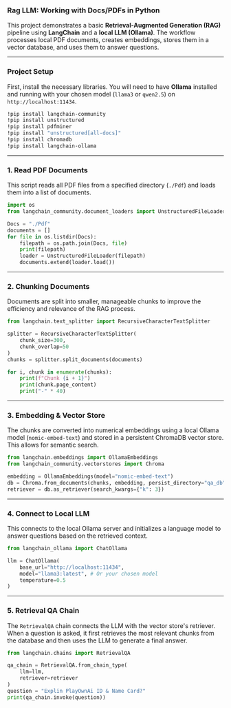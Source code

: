 ### Rag LLM: Working with Docs/PDFs in Python

This project demonstrates a basic **Retrieval-Augmented Generation (RAG)** pipeline using **LangChain** and a **local LLM (Ollama)**. The workflow processes local PDF documents, creates embeddings, stores them in a vector database, and uses them to answer questions.

-----

### **Project Setup**

First, install the necessary libraries. You will need to have **Ollama** installed and running with your chosen model (`llama3` or `qwen2.5`) on `http://localhost:11434`.

```bash
!pip install langchain-community
!pip install unstructured
!pip install pdfminer
!pip install "unstructured[all-docs]"
!pip install chromadb
!pip install langchain-ollama
```

-----

### **1. Read PDF Documents**

This script reads all PDF files from a specified directory (`./Pdf`) and loads them into a list of documents.

```python
import os
from langchain_community.document_loaders import UnstructuredFileLoader

Docs = "./Pdf"
documents = []
for file in os.listdir(Docs):
    filepath = os.path.join(Docs, file)
    print(filepath)
    loader = UnstructuredFileLoader(filepath)
    documents.extend(loader.load())
```

-----

### **2. Chunking Documents**

Documents are split into smaller, manageable chunks to improve the efficiency and relevance of the RAG process.

```python
from langchain.text_splitter import RecursiveCharacterTextSplitter

splitter = RecursiveCharacterTextSplitter(
    chunk_size=300,
    chunk_overlap=50
)
chunks = splitter.split_documents(documents)

for i, chunk in enumerate(chunks):
    print(f"Chunk {i + 1}")
    print(chunk.page_content)
    print("-" * 40)
```

-----

### **3. Embedding & Vector Store**

The chunks are converted into numerical embeddings using a local Ollama model (`nomic-embed-text`) and stored in a persistent ChromaDB vector store. This allows for semantic search.

```python
from langchain.embeddings import OllamaEmbeddings
from langchain_community.vectorstores import Chroma

embedding = OllamaEmbeddings(model="nomic-embed-text")
db = Chroma.from_documents(chunks, embedding, persist_directory="qa_db")
retriever = db.as_retriever(search_kwargs={"k": 3})
```

-----

### **4. Connect to Local LLM**

This connects to the local Ollama server and initializes a language model to answer questions based on the retrieved context.

```python
from langchain_ollama import ChatOllama

llm = ChatOllama(
    base_url="http://localhost:11434",
    model="llama3:latest", # Or your chosen model
    temperature=0.5
)
```

-----

### **5. Retrieval QA Chain**

The `RetrievalQA` chain connects the LLM with the vector store's retriever. When a question is asked, it first retrieves the most relevant chunks from the database and then uses the LLM to generate a final answer.

```python
from langchain.chains import RetrievalQA

qa_chain = RetrievalQA.from_chain_type(
    llm=llm,
    retriever=retriever
)
question = "Explin PlayOwnAi ID & Name Card?"
print(qa_chain.invoke(question))
```
